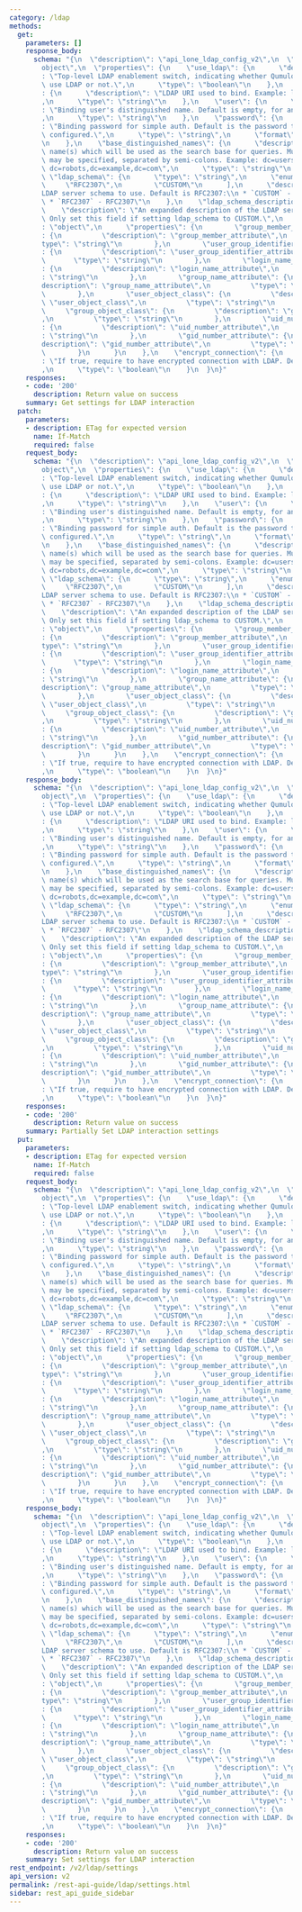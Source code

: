 ```yaml
---
category: /ldap
methods:
  get:
    parameters: []
    response_body:
      schema: "{\n  \"description\": \"api_lone_ldap_config_v2\",\n  \"type\": \"\
        object\",\n  \"properties\": {\n    \"use_ldap\": {\n      \"description\"\
        : \"Top-level LDAP enablement switch, indicating whether Qumulo Core should\
        \ use LDAP or not.\",\n      \"type\": \"boolean\"\n    },\n    \"bind_uri\"\
        : {\n      \"description\": \"LDAP URI used to bind. Example: ldap://ldap-server.example.com\"\
        ,\n      \"type\": \"string\"\n    },\n    \"user\": {\n      \"description\"\
        : \"Binding user's distinguished name. Default is empty, for anonymous authentication.\"\
        ,\n      \"type\": \"string\"\n    },\n    \"password\": {\n      \"description\"\
        : \"Binding password for simple auth. Default is the password that is currently\
        \ configured.\",\n      \"type\": \"string\",\n      \"format\": \"password\"\
        \n    },\n    \"base_distinguished_names\": {\n      \"description\": \"Distinguished\
        \ name(s) which will be used as the search base for queries. Multiple DNs\
        \ may be specified, separated by semi-colons. Example: dc=users,dc=example,dc=com;\
        \ dc=robots,dc=example,dc=com\",\n      \"type\": \"string\"\n    },\n   \
        \ \"ldap_schema\": {\n      \"type\": \"string\",\n      \"enum\": [\n   \
        \     \"RFC2307\",\n        \"CUSTOM\"\n      ],\n      \"description\": \"\
        LDAP server schema to use. Default is RFC2307:\\n * `CUSTOM` - CUSTOM,\\n\
        \ * `RFC2307` - RFC2307\"\n    },\n    \"ldap_schema_description\": {\n  \
        \    \"description\": \"An expanded description of the LDAP server schema.\
        \ Only set this field if setting ldap_schema to CUSTOM.\",\n      \"type\"\
        : \"object\",\n      \"properties\": {\n        \"group_member_attribute\"\
        : {\n          \"description\": \"group_member_attribute\",\n          \"\
        type\": \"string\"\n        },\n        \"user_group_identifier_attribute\"\
        : {\n          \"description\": \"user_group_identifier_attribute\",\n   \
        \       \"type\": \"string\"\n        },\n        \"login_name_attribute\"\
        : {\n          \"description\": \"login_name_attribute\",\n          \"type\"\
        : \"string\"\n        },\n        \"group_name_attribute\": {\n          \"\
        description\": \"group_name_attribute\",\n          \"type\": \"string\"\n\
        \        },\n        \"user_object_class\": {\n          \"description\":\
        \ \"user_object_class\",\n          \"type\": \"string\"\n        },\n   \
        \     \"group_object_class\": {\n          \"description\": \"group_object_class\"\
        ,\n          \"type\": \"string\"\n        },\n        \"uid_number_attribute\"\
        : {\n          \"description\": \"uid_number_attribute\",\n          \"type\"\
        : \"string\"\n        },\n        \"gid_number_attribute\": {\n          \"\
        description\": \"gid_number_attribute\",\n          \"type\": \"string\"\n\
        \        }\n      }\n    },\n    \"encrypt_connection\": {\n      \"description\"\
        : \"If true, require to have encrypted connection with LDAP. Default is True.\"\
        ,\n      \"type\": \"boolean\"\n    }\n  }\n}"
    responses:
    - code: '200'
      description: Return value on success
    summary: Get settings for LDAP interaction
  patch:
    parameters:
    - description: ETag for expected version
      name: If-Match
      required: false
    request_body:
      schema: "{\n  \"description\": \"api_lone_ldap_config_v2\",\n  \"type\": \"\
        object\",\n  \"properties\": {\n    \"use_ldap\": {\n      \"description\"\
        : \"Top-level LDAP enablement switch, indicating whether Qumulo Core should\
        \ use LDAP or not.\",\n      \"type\": \"boolean\"\n    },\n    \"bind_uri\"\
        : {\n      \"description\": \"LDAP URI used to bind. Example: ldap://ldap-server.example.com\"\
        ,\n      \"type\": \"string\"\n    },\n    \"user\": {\n      \"description\"\
        : \"Binding user's distinguished name. Default is empty, for anonymous authentication.\"\
        ,\n      \"type\": \"string\"\n    },\n    \"password\": {\n      \"description\"\
        : \"Binding password for simple auth. Default is the password that is currently\
        \ configured.\",\n      \"type\": \"string\",\n      \"format\": \"password\"\
        \n    },\n    \"base_distinguished_names\": {\n      \"description\": \"Distinguished\
        \ name(s) which will be used as the search base for queries. Multiple DNs\
        \ may be specified, separated by semi-colons. Example: dc=users,dc=example,dc=com;\
        \ dc=robots,dc=example,dc=com\",\n      \"type\": \"string\"\n    },\n   \
        \ \"ldap_schema\": {\n      \"type\": \"string\",\n      \"enum\": [\n   \
        \     \"RFC2307\",\n        \"CUSTOM\"\n      ],\n      \"description\": \"\
        LDAP server schema to use. Default is RFC2307:\\n * `CUSTOM` - CUSTOM,\\n\
        \ * `RFC2307` - RFC2307\"\n    },\n    \"ldap_schema_description\": {\n  \
        \    \"description\": \"An expanded description of the LDAP server schema.\
        \ Only set this field if setting ldap_schema to CUSTOM.\",\n      \"type\"\
        : \"object\",\n      \"properties\": {\n        \"group_member_attribute\"\
        : {\n          \"description\": \"group_member_attribute\",\n          \"\
        type\": \"string\"\n        },\n        \"user_group_identifier_attribute\"\
        : {\n          \"description\": \"user_group_identifier_attribute\",\n   \
        \       \"type\": \"string\"\n        },\n        \"login_name_attribute\"\
        : {\n          \"description\": \"login_name_attribute\",\n          \"type\"\
        : \"string\"\n        },\n        \"group_name_attribute\": {\n          \"\
        description\": \"group_name_attribute\",\n          \"type\": \"string\"\n\
        \        },\n        \"user_object_class\": {\n          \"description\":\
        \ \"user_object_class\",\n          \"type\": \"string\"\n        },\n   \
        \     \"group_object_class\": {\n          \"description\": \"group_object_class\"\
        ,\n          \"type\": \"string\"\n        },\n        \"uid_number_attribute\"\
        : {\n          \"description\": \"uid_number_attribute\",\n          \"type\"\
        : \"string\"\n        },\n        \"gid_number_attribute\": {\n          \"\
        description\": \"gid_number_attribute\",\n          \"type\": \"string\"\n\
        \        }\n      }\n    },\n    \"encrypt_connection\": {\n      \"description\"\
        : \"If true, require to have encrypted connection with LDAP. Default is True.\"\
        ,\n      \"type\": \"boolean\"\n    }\n  }\n}"
    response_body:
      schema: "{\n  \"description\": \"api_lone_ldap_config_v2\",\n  \"type\": \"\
        object\",\n  \"properties\": {\n    \"use_ldap\": {\n      \"description\"\
        : \"Top-level LDAP enablement switch, indicating whether Qumulo Core should\
        \ use LDAP or not.\",\n      \"type\": \"boolean\"\n    },\n    \"bind_uri\"\
        : {\n      \"description\": \"LDAP URI used to bind. Example: ldap://ldap-server.example.com\"\
        ,\n      \"type\": \"string\"\n    },\n    \"user\": {\n      \"description\"\
        : \"Binding user's distinguished name. Default is empty, for anonymous authentication.\"\
        ,\n      \"type\": \"string\"\n    },\n    \"password\": {\n      \"description\"\
        : \"Binding password for simple auth. Default is the password that is currently\
        \ configured.\",\n      \"type\": \"string\",\n      \"format\": \"password\"\
        \n    },\n    \"base_distinguished_names\": {\n      \"description\": \"Distinguished\
        \ name(s) which will be used as the search base for queries. Multiple DNs\
        \ may be specified, separated by semi-colons. Example: dc=users,dc=example,dc=com;\
        \ dc=robots,dc=example,dc=com\",\n      \"type\": \"string\"\n    },\n   \
        \ \"ldap_schema\": {\n      \"type\": \"string\",\n      \"enum\": [\n   \
        \     \"RFC2307\",\n        \"CUSTOM\"\n      ],\n      \"description\": \"\
        LDAP server schema to use. Default is RFC2307:\\n * `CUSTOM` - CUSTOM,\\n\
        \ * `RFC2307` - RFC2307\"\n    },\n    \"ldap_schema_description\": {\n  \
        \    \"description\": \"An expanded description of the LDAP server schema.\
        \ Only set this field if setting ldap_schema to CUSTOM.\",\n      \"type\"\
        : \"object\",\n      \"properties\": {\n        \"group_member_attribute\"\
        : {\n          \"description\": \"group_member_attribute\",\n          \"\
        type\": \"string\"\n        },\n        \"user_group_identifier_attribute\"\
        : {\n          \"description\": \"user_group_identifier_attribute\",\n   \
        \       \"type\": \"string\"\n        },\n        \"login_name_attribute\"\
        : {\n          \"description\": \"login_name_attribute\",\n          \"type\"\
        : \"string\"\n        },\n        \"group_name_attribute\": {\n          \"\
        description\": \"group_name_attribute\",\n          \"type\": \"string\"\n\
        \        },\n        \"user_object_class\": {\n          \"description\":\
        \ \"user_object_class\",\n          \"type\": \"string\"\n        },\n   \
        \     \"group_object_class\": {\n          \"description\": \"group_object_class\"\
        ,\n          \"type\": \"string\"\n        },\n        \"uid_number_attribute\"\
        : {\n          \"description\": \"uid_number_attribute\",\n          \"type\"\
        : \"string\"\n        },\n        \"gid_number_attribute\": {\n          \"\
        description\": \"gid_number_attribute\",\n          \"type\": \"string\"\n\
        \        }\n      }\n    },\n    \"encrypt_connection\": {\n      \"description\"\
        : \"If true, require to have encrypted connection with LDAP. Default is True.\"\
        ,\n      \"type\": \"boolean\"\n    }\n  }\n}"
    responses:
    - code: '200'
      description: Return value on success
    summary: Partially Set LDAP interaction settings
  put:
    parameters:
    - description: ETag for expected version
      name: If-Match
      required: false
    request_body:
      schema: "{\n  \"description\": \"api_lone_ldap_config_v2\",\n  \"type\": \"\
        object\",\n  \"properties\": {\n    \"use_ldap\": {\n      \"description\"\
        : \"Top-level LDAP enablement switch, indicating whether Qumulo Core should\
        \ use LDAP or not.\",\n      \"type\": \"boolean\"\n    },\n    \"bind_uri\"\
        : {\n      \"description\": \"LDAP URI used to bind. Example: ldap://ldap-server.example.com\"\
        ,\n      \"type\": \"string\"\n    },\n    \"user\": {\n      \"description\"\
        : \"Binding user's distinguished name. Default is empty, for anonymous authentication.\"\
        ,\n      \"type\": \"string\"\n    },\n    \"password\": {\n      \"description\"\
        : \"Binding password for simple auth. Default is the password that is currently\
        \ configured.\",\n      \"type\": \"string\",\n      \"format\": \"password\"\
        \n    },\n    \"base_distinguished_names\": {\n      \"description\": \"Distinguished\
        \ name(s) which will be used as the search base for queries. Multiple DNs\
        \ may be specified, separated by semi-colons. Example: dc=users,dc=example,dc=com;\
        \ dc=robots,dc=example,dc=com\",\n      \"type\": \"string\"\n    },\n   \
        \ \"ldap_schema\": {\n      \"type\": \"string\",\n      \"enum\": [\n   \
        \     \"RFC2307\",\n        \"CUSTOM\"\n      ],\n      \"description\": \"\
        LDAP server schema to use. Default is RFC2307:\\n * `CUSTOM` - CUSTOM,\\n\
        \ * `RFC2307` - RFC2307\"\n    },\n    \"ldap_schema_description\": {\n  \
        \    \"description\": \"An expanded description of the LDAP server schema.\
        \ Only set this field if setting ldap_schema to CUSTOM.\",\n      \"type\"\
        : \"object\",\n      \"properties\": {\n        \"group_member_attribute\"\
        : {\n          \"description\": \"group_member_attribute\",\n          \"\
        type\": \"string\"\n        },\n        \"user_group_identifier_attribute\"\
        : {\n          \"description\": \"user_group_identifier_attribute\",\n   \
        \       \"type\": \"string\"\n        },\n        \"login_name_attribute\"\
        : {\n          \"description\": \"login_name_attribute\",\n          \"type\"\
        : \"string\"\n        },\n        \"group_name_attribute\": {\n          \"\
        description\": \"group_name_attribute\",\n          \"type\": \"string\"\n\
        \        },\n        \"user_object_class\": {\n          \"description\":\
        \ \"user_object_class\",\n          \"type\": \"string\"\n        },\n   \
        \     \"group_object_class\": {\n          \"description\": \"group_object_class\"\
        ,\n          \"type\": \"string\"\n        },\n        \"uid_number_attribute\"\
        : {\n          \"description\": \"uid_number_attribute\",\n          \"type\"\
        : \"string\"\n        },\n        \"gid_number_attribute\": {\n          \"\
        description\": \"gid_number_attribute\",\n          \"type\": \"string\"\n\
        \        }\n      }\n    },\n    \"encrypt_connection\": {\n      \"description\"\
        : \"If true, require to have encrypted connection with LDAP. Default is True.\"\
        ,\n      \"type\": \"boolean\"\n    }\n  }\n}"
    response_body:
      schema: "{\n  \"description\": \"api_lone_ldap_config_v2\",\n  \"type\": \"\
        object\",\n  \"properties\": {\n    \"use_ldap\": {\n      \"description\"\
        : \"Top-level LDAP enablement switch, indicating whether Qumulo Core should\
        \ use LDAP or not.\",\n      \"type\": \"boolean\"\n    },\n    \"bind_uri\"\
        : {\n      \"description\": \"LDAP URI used to bind. Example: ldap://ldap-server.example.com\"\
        ,\n      \"type\": \"string\"\n    },\n    \"user\": {\n      \"description\"\
        : \"Binding user's distinguished name. Default is empty, for anonymous authentication.\"\
        ,\n      \"type\": \"string\"\n    },\n    \"password\": {\n      \"description\"\
        : \"Binding password for simple auth. Default is the password that is currently\
        \ configured.\",\n      \"type\": \"string\",\n      \"format\": \"password\"\
        \n    },\n    \"base_distinguished_names\": {\n      \"description\": \"Distinguished\
        \ name(s) which will be used as the search base for queries. Multiple DNs\
        \ may be specified, separated by semi-colons. Example: dc=users,dc=example,dc=com;\
        \ dc=robots,dc=example,dc=com\",\n      \"type\": \"string\"\n    },\n   \
        \ \"ldap_schema\": {\n      \"type\": \"string\",\n      \"enum\": [\n   \
        \     \"RFC2307\",\n        \"CUSTOM\"\n      ],\n      \"description\": \"\
        LDAP server schema to use. Default is RFC2307:\\n * `CUSTOM` - CUSTOM,\\n\
        \ * `RFC2307` - RFC2307\"\n    },\n    \"ldap_schema_description\": {\n  \
        \    \"description\": \"An expanded description of the LDAP server schema.\
        \ Only set this field if setting ldap_schema to CUSTOM.\",\n      \"type\"\
        : \"object\",\n      \"properties\": {\n        \"group_member_attribute\"\
        : {\n          \"description\": \"group_member_attribute\",\n          \"\
        type\": \"string\"\n        },\n        \"user_group_identifier_attribute\"\
        : {\n          \"description\": \"user_group_identifier_attribute\",\n   \
        \       \"type\": \"string\"\n        },\n        \"login_name_attribute\"\
        : {\n          \"description\": \"login_name_attribute\",\n          \"type\"\
        : \"string\"\n        },\n        \"group_name_attribute\": {\n          \"\
        description\": \"group_name_attribute\",\n          \"type\": \"string\"\n\
        \        },\n        \"user_object_class\": {\n          \"description\":\
        \ \"user_object_class\",\n          \"type\": \"string\"\n        },\n   \
        \     \"group_object_class\": {\n          \"description\": \"group_object_class\"\
        ,\n          \"type\": \"string\"\n        },\n        \"uid_number_attribute\"\
        : {\n          \"description\": \"uid_number_attribute\",\n          \"type\"\
        : \"string\"\n        },\n        \"gid_number_attribute\": {\n          \"\
        description\": \"gid_number_attribute\",\n          \"type\": \"string\"\n\
        \        }\n      }\n    },\n    \"encrypt_connection\": {\n      \"description\"\
        : \"If true, require to have encrypted connection with LDAP. Default is True.\"\
        ,\n      \"type\": \"boolean\"\n    }\n  }\n}"
    responses:
    - code: '200'
      description: Return value on success
    summary: Set settings for LDAP interaction
rest_endpoint: /v2/ldap/settings
api_version: v2
permalink: /rest-api-guide/ldap/settings.html
sidebar: rest_api_guide_sidebar
---
```

